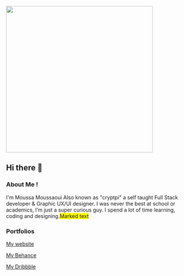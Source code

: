 <img src="https://media.giphy.com/media/ZVik7pBtu9dNS/giphy.gif" width="400">

## Hi there 👋

### About Me !
I'm Moussa Moussaoui Also known as "cryptpi"  a self taught Full Stack developer & Graphic UX/UI designer. I was never the best at school or academics, I’m just a super curious guy. I spend a lot of time learning, coding and designing.<span style="background-color: #FFFF00">Marked text</span>


### Portfolios 

[My website](https://www.cryptpi.com/)

[My Behance](https://www.behance.net/cryptpi)

[My Dribbble](https://www.dribbble.com/cryptpi)
